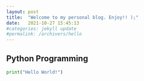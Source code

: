 ```yaml
---
layout: post
title:  "Welcome to my personal blog. Enjoy!! );"
date:   2021-10-27 15:45:13
#categories: jekyll update
#permalink: /archivers/hello
---
```

## Python Programming

```python
print("Hello World!")
```


